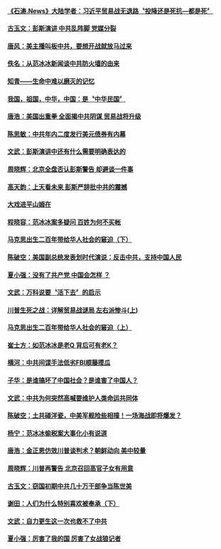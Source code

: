 #### [《石涛.News》大陆学者：习近平贸易战无退路〝投降还是死抗—都是死〞](../pages/news207/a1394382.md?t=10071231) 

#### [古玉文：彭斯演讲 中共乱阵脚 党媒分裂](../pages/news207/a1394410.md?t=10071231) 

#### [唐风：美主播叫板中共，要想开战就放马过来](../pages/news207/a1394385.md?t=10071231) 

#### [佚名：从范冰冰新闻谈中共防火墙的由来](../pages/news207/a1394378.md?t=10071231) 

#### [知青——生命中难以磨灭的记忆](../pages/news207/a1394346.md?t=10071231) 

#### [我国，祖国，中华，中国：是〝中华民国〞](../pages/news207/a1394345.md?t=10071231) 


#### [唐浩：美国出重拳 全面揭中共阴谋 贸易战将升级](../pages/news207/a1394276.md?t=10071231) 


#### [陈思敏：中共年内二度发行美元债券有内幕](../pages/news207/a1394274.md?t=10071231) 

#### [文武：彭斯演讲中还有什么需要明确表达的](../pages/news207/a1394270.md?t=10071231) 

#### [周晓辉：北京全盘否认彭斯警告 却避谈一件事](../pages/news207/a1394269.md?t=10071231) 

#### [高天韵：上天看未来 彭斯严辞批中共的震撼](../pages/news207/a1394265.md?t=10071231) 

#### [大戏进平山姆在](../pages/news207/a1394106.md?t=10071231) 

#### [程晓容：范冰冰案多疑问 百姓为何不买帐](../pages/news207/a1394261.md?t=10071231) 

#### [马克思出生二百年带给华人社会的窘迫（下）](../pages/news207/a1394238.md?t=10071231) 

#### [陈破空：美国副总统发表划时代演说：反击中共，支持中国人民](../pages/news207/a1394197.md?t=10071231) 


#### [夏小强：没有了共产党 中国会怎样 ？](../pages/news207/a1394126.md?t=10071231) 

#### [文武：万科说要〝活下去〞的启示](../pages/news207/a1394099.md?t=10071231) 

#### [川普生死之战：详解贸易战谜局 左右派惨斗(上)](../pages/news207/a1394086.md?t=10071231) 

#### [马克思出生二百年带给华人社会的窘迫（上）](../pages/news207/a1394085.md?t=10071231) 

#### [崔士方：如范冰冰是老Q 背后可有老K？](../pages/news207/a1394084.md?t=10071231) 

#### [横河：中共间谍手法低劣FBI顺藤摸瓜](../pages/news207/a1394083.md?t=10071231) 

#### [子华：是谁搞坏了中国社会？是谁害了中国人？](../pages/news207/a1394082.md?t=10071231) 

#### [文武：中共为何突然高喊要维护人类命运共同体](../pages/news207/a1394081.md?t=10071231) 

#### [陈破空：土共碰洋瓷，中美军舰险些相撞！一场海战即将爆发？](../pages/news207/a1394026.md?t=10071231) 

#### [杨宁：范冰冰偷税案大事化小有说道](../pages/news207/a1393994.md?t=10071231) 

#### [唐浩：金正恩仿效川普谈判术？朝鲜动向 美中较量](../pages/news207/a1393944.md?t=10071231) 


#### [周晓辉：川普再警告 北京召回高官子女有用意](../pages/news207/a1393821.md?t=10071231) 

#### [古玉文：窃国初期中共几十万干部争当陈世美](../pages/news207/a1393819.md?t=10071231) 

#### [谢田：人们为什么特别喜欢被奉承（下）](../pages/news207/a1393818.md?t=10071231) 

#### [文武：自力更生这一次也救不了中共](../pages/news207/a1393817.md?t=10071231) 

#### [夏小强：厉害了我的国 厉害了女战狼记者](../pages/news207/a1393815.md?t=10071231) 

